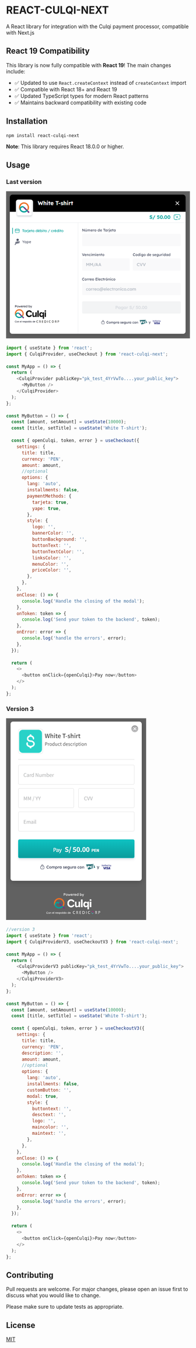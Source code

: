# REACT-CULQI-NEXT

A React library for integration with the Culqi payment processor, compatible with Next.js

## React 19 Compatibility

This library is now fully compatible with **React 19**! The main changes include:

- ✅ Updated to use `React.createContext` instead of `createContext` import
- ✅ Compatible with React 18+ and React 19
- ✅ Updated TypeScript types for modern React patterns
- ✅ Maintains backward compatibility with existing code

## Installation

```bash
npm install react-culqi-next
```

**Note**: This library requires React 18.0.0 or higher.

## Usage

### Last version

![Version 4](./culqiV4.png)

```js
import { useState } from 'react';
import { CulqiProvider, useCheckout } from 'react-culqi-next';

const MyApp = () => {
  return (
    <CulqiProvider publicKey="pk_test_4YrVwTo....your_public_key">
      <MyButton />
    </CulqiProvider>
  );
};

const MyButton = () => {
  const [amount, setAmount] = useState(10000);
  const [title, setTitle] = useState('White T-shirt');

  const { openCulqi, token, error } = useCheckout({
    settings: {
      title: title,
      currency: 'PEN',
      amount: amount,
      //optional
      options: {
        lang: 'auto',
        installments: false,
        paymentMethods: {
          tarjeta: true,
          yape: true,
        },
        style: {
          logo: '',
          bannerColor: '',
          buttonBackground: '',
          buttonText: '',
          buttonTextColor: '',
          linksColor: '',
          menuColor: '',
          priceColor: '',
        },
      },
    },
    onClose: () => {
      console.log('Handle the closing of the modal');
    },
    onToken: token => {
      console.log('Send your token to the backend', token);
    },
    onError: error => {
      console.log('handle the errors', error);
    },
  });

  return (
    <>
      <button onClick={openCulqi}>Pay now</button>
    </>
  );
};
```

### Version 3

![Version 4](./culqiV3.png)

```js
//version 3
import { useState } from 'react';
import { CulqiProviderV3, useCheckoutV3 } from 'react-culqi-next';

const MyApp = () => {
  return (
    <CulqiProviderV3 publicKey="pk_test_4YrVwTo....your_public_key">
      <MyButton />
    </CulqiProviderV3>
  );
};

const MyButton = () => {
  const [amount, setAmount] = useState(10000);
  const [title, setTitle] = useState('White T-shirt');

  const { openCulqi, token, error } = useCheckoutV3({
    settings: {
      title: title,
      currency: 'PEN',
      description: '',
      amount: amount,
      //optional
      options: {
        lang: 'auto',
        installments: false,
        customButton: '',
        modal: true,
        style: {
          buttontext: '',
          desctext: '',
          logo: '',
          maincolor: '',
          maintext: '',
        },
      },
    },
    onClose: () => {
      console.log('Handle the closing of the modal');
    },
    onToken: token => {
      console.log('Send your token to the backend', token);
    },
    onError: error => {
      console.log('handle the errors', error);
    },
  });

  return (
    <>
      <button onClick={openCulqi}>Pay now</button>
    </>
  );
};
```

## Contributing

Pull requests are welcome. For major changes, please open an issue first
to discuss what you would like to change.

Please make sure to update tests as appropriate.

## License

[MIT](https://choosealicense.com/licenses/mit/)
